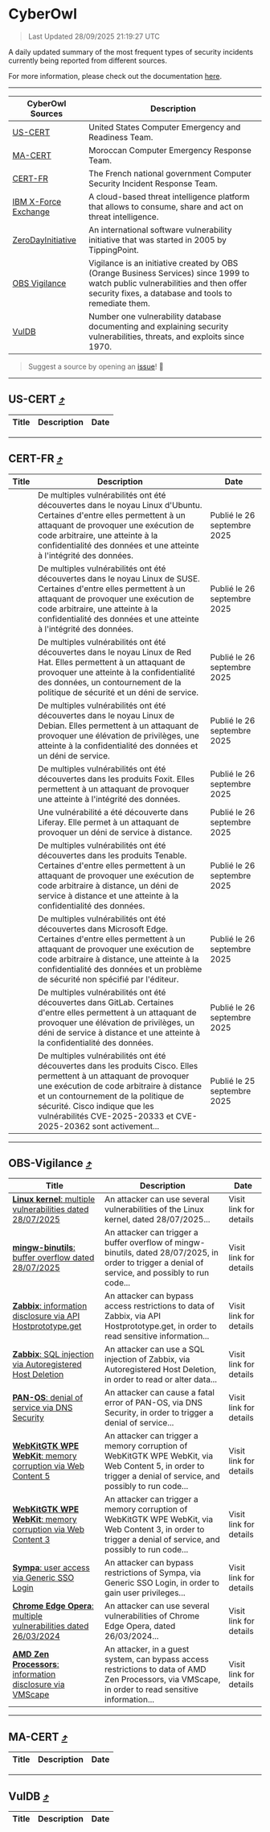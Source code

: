 
 <div id='top'></div>

# CyberOwl

 > Last Updated 28/09/2025 21:19:27 UTC
 
 A daily updated summary of the most frequent types of security incidents currently being reported from different sources.
 
 For more information, please check out the documentation [here](./docs/README.md).
 
 ---
 |CyberOwl Sources|Description|
 |---|---|
 |[US-CERT](#us-cert-arrow_heading_up)|United States Computer Emergency and Readiness Team.|
 |[MA-CERT](#ma-cert-arrow_heading_up)|Moroccan Computer Emergency Response Team.|
 |[CERT-FR](#cert-fr-arrow_heading_up)|The French national government Computer Security Incident Response Team.|
 |[IBM X-Force Exchange](#ibmcloud-arrow_heading_up)|A cloud-based threat intelligence platform that allows to consume, share and act on threat intelligence.|
 |[ZeroDayInitiative](#zerodayinitiative-arrow_heading_up)|An international software vulnerability initiative that was started in 2005 by TippingPoint.|
 |[OBS Vigilance](#obs-vigilance-arrow_heading_up)|Vigilance is an initiative created by OBS (Orange Business Services) since 1999 to watch public vulnerabilities and then offer security fixes, a database and tools to remediate them.|
 |[VulDB](#vuldb-arrow_heading_up)|Number one vulnerability database documenting and explaining security vulnerabilities, threats, and exploits since 1970.|
 
 > Suggest a source by opening an [issue](https://github.com/karimhabush/cyberowl/issues)! :raised_hands:
 ---

## US-CERT [:arrow_heading_up:](#cyberowl)

 |Title|Description|Date|
 |---|---|---|
 
 ---

## CERT-FR [:arrow_heading_up:](#cyberowl)

 |Title|Description|Date|
 |---|---|---|
 |[](https://www.cert.ssi.gouv.fr/avis/CERTFR-2025-AVI-0828/)|De multiples vulnérabilités ont été découvertes dans le noyau Linux d'Ubuntu. Certaines d'entre elles permettent à un attaquant de provoquer une exécution de code arbitraire, une atteinte à la confidentialité des données et une atteinte à l'intégrité des données.|Publié le 26 septembre 2025|
 |[](https://www.cert.ssi.gouv.fr/avis/CERTFR-2025-AVI-0827/)|De multiples vulnérabilités ont été découvertes dans le noyau Linux de SUSE. Certaines d'entre elles permettent à un attaquant de provoquer une exécution de code arbitraire, une atteinte à la confidentialité des données et une atteinte à l'intégrité des données.|Publié le 26 septembre 2025|
 |[](https://www.cert.ssi.gouv.fr/avis/CERTFR-2025-AVI-0826/)|De multiples vulnérabilités ont été découvertes dans le noyau Linux de Red Hat. Elles permettent à un attaquant de provoquer une atteinte à la confidentialité des données, un contournement de la politique de sécurité et un déni de service.|Publié le 26 septembre 2025|
 |[](https://www.cert.ssi.gouv.fr/avis/CERTFR-2025-AVI-0825/)|De multiples vulnérabilités ont été découvertes dans le noyau Linux de Debian. Elles permettent à un attaquant de provoquer une élévation de privilèges, une atteinte à la confidentialité des données et un déni de service.|Publié le 26 septembre 2025|
 |[](https://www.cert.ssi.gouv.fr/avis/CERTFR-2025-AVI-0824/)|De multiples vulnérabilités ont été découvertes dans les produits Foxit. Elles permettent à un attaquant de provoquer une atteinte à l'intégrité des données.|Publié le 26 septembre 2025|
 |[](https://www.cert.ssi.gouv.fr/avis/CERTFR-2025-AVI-0823/)|Une vulnérabilité a été découverte dans Liferay. Elle permet à un attaquant de provoquer un déni de service à distance.|Publié le 26 septembre 2025|
 |[](https://www.cert.ssi.gouv.fr/avis/CERTFR-2025-AVI-0822/)|De multiples vulnérabilités ont été découvertes dans les produits Tenable. Certaines d'entre elles permettent à un attaquant de provoquer une exécution de code arbitraire à distance, un déni de service à distance et une atteinte à la confidentialité des données.|Publié le 26 septembre 2025|
 |[](https://www.cert.ssi.gouv.fr/avis/CERTFR-2025-AVI-0821/)|De multiples vulnérabilités ont été découvertes dans Microsoft Edge. Certaines d'entre elles permettent à un attaquant de provoquer une exécution de code arbitraire à distance, une atteinte à la confidentialité des données et un problème de sécurité non spécifié par l'éditeur.|Publié le 26 septembre 2025|
 |[](https://www.cert.ssi.gouv.fr/avis/CERTFR-2025-AVI-0820/)|De multiples vulnérabilités ont été découvertes dans GitLab. Certaines d'entre elles permettent à un attaquant de provoquer une élévation de privilèges, un déni de service à distance et une atteinte à la confidentialité des données.|Publié le 26 septembre 2025|
 |[](https://www.cert.ssi.gouv.fr/avis/CERTFR-2025-AVI-0819/)|De multiples vulnérabilités ont été découvertes dans les produits Cisco. Elles permettent à un attaquant de provoquer une exécution de code arbitraire à distance et un contournement de la politique de sécurité. Cisco indique que les vulnérabilités CVE-2025-20333 et CVE-2025-20362 sont activement...|Publié le 25 septembre 2025|
 
 ---

## OBS-Vigilance [:arrow_heading_up:](#cyberowl)

 |Title|Description|Date|
 |---|---|---|
 |[<a href="https://vigilance.fr/vulnerability/Linux-kernel-multiple-vulnerabilities-dated-28-07-2025-47798" class="noirorange"><b>Linux kernel</b>: multiple vulnerabilities dated 28/07/2025</a>](https://vigilance.fr/vulnerability/Linux-kernel-multiple-vulnerabilities-dated-28-07-2025-47798)|An attacker can use several vulnerabilities of the Linux kernel, dated 28/07/2025...|Visit link for details|
 |[<a href="https://vigilance.fr/vulnerability/mingw-binutils-buffer-overflow-dated-28-07-2025-47796" class="noirorange"><b>mingw-binutils</b>: buffer overflow dated 28/07/2025</a>](https://vigilance.fr/vulnerability/mingw-binutils-buffer-overflow-dated-28-07-2025-47796)|An attacker can trigger a buffer overflow of mingw-binutils, dated 28/07/2025, in order to trigger a denial of service, and possibly to run code...|Visit link for details|
 |[<a href="https://vigilance.fr/vulnerability/Zabbix-information-disclosure-via-API-Hostprototype-get-48219" class="noirorange"><b>Zabbix</b>: information disclosure via API Hostprototype.get</a>](https://vigilance.fr/vulnerability/Zabbix-information-disclosure-via-API-Hostprototype-get-48219)|An attacker can bypass access restrictions to data of Zabbix, via API Hostprototype.get, in order to read sensitive information...|Visit link for details|
 |[<a href="https://vigilance.fr/vulnerability/Zabbix-SQL-injection-via-Autoregistered-Host-Deletion-48217" class="noirorange"><b>Zabbix</b>: SQL injection via Autoregistered Host Deletion</a>](https://vigilance.fr/vulnerability/Zabbix-SQL-injection-via-Autoregistered-Host-Deletion-48217)|An attacker can use a SQL injection of Zabbix, via Autoregistered Host Deletion, in order to read or alter data...|Visit link for details|
 |[<a href="https://vigilance.fr/vulnerability/PAN-OS-denial-of-service-via-DNS-Security-45985" class="noirorange"><b>PAN-OS</b>: denial of service via DNS Security</a>](https://vigilance.fr/vulnerability/PAN-OS-denial-of-service-via-DNS-Security-45985)|An attacker can cause a fatal error of PAN-OS, via DNS Security, in order to trigger a denial of service...|Visit link for details|
 |[<a href="https://vigilance.fr/vulnerability/WebKitGTK-WPE-WebKit-memory-corruption-via-Web-Content-5-45980" class="noirorange"><b>WebKitGTK  WPE WebKit</b>: memory corruption via Web Content 5</a>](https://vigilance.fr/vulnerability/WebKitGTK-WPE-WebKit-memory-corruption-via-Web-Content-5-45980)|An attacker can trigger a memory corruption of WebKitGTK  WPE WebKit, via Web Content 5, in order to trigger a denial of service, and possibly to run code...|Visit link for details|
 |[<a href="https://vigilance.fr/vulnerability/WebKitGTK-WPE-WebKit-memory-corruption-via-Web-Content-3-45978" class="noirorange"><b>WebKitGTK  WPE WebKit</b>: memory corruption via Web Content 3</a>](https://vigilance.fr/vulnerability/WebKitGTK-WPE-WebKit-memory-corruption-via-Web-Content-3-45978)|An attacker can trigger a memory corruption of WebKitGTK  WPE WebKit, via Web Content 3, in order to trigger a denial of service, and possibly to run code...|Visit link for details|
 |[<a href="https://vigilance.fr/vulnerability/Sympa-user-access-via-Generic-SSO-Login-45973" class="noirorange"><b>Sympa</b>: user access via Generic SSO Login</a>](https://vigilance.fr/vulnerability/Sympa-user-access-via-Generic-SSO-Login-45973)|An attacker can bypass restrictions of Sympa, via Generic SSO Login, in order to gain user privileges...|Visit link for details|
 |[<a href="https://vigilance.fr/vulnerability/Chrome-Edge-Opera-multiple-vulnerabilities-dated-26-03-2024-43871" class="noirorange"><b>Chrome  Edge  Opera</b>: multiple vulnerabilities dated 26/03/2024</a>](https://vigilance.fr/vulnerability/Chrome-Edge-Opera-multiple-vulnerabilities-dated-26-03-2024-43871)|An attacker can use several vulnerabilities of Chrome  Edge  Opera, dated 26/03/2024...|Visit link for details|
 |[<a href="https://vigilance.fr/vulnerability/AMD-Zen-Processors-information-disclosure-via-VMScape-48209" class="noirorange"><b>AMD Zen Processors</b>: information disclosure via VMScape</a>](https://vigilance.fr/vulnerability/AMD-Zen-Processors-information-disclosure-via-VMScape-48209)|An attacker, in a guest system, can bypass access restrictions to data of AMD Zen Processors, via VMScape, in order to read sensitive information...|Visit link for details|
 
 ---

## MA-CERT [:arrow_heading_up:](#cyberowl)

 |Title|Description|Date|
 |---|---|---|
 
 ---

## VulDB [:arrow_heading_up:](#cyberowl)

 |Title|Description|Date|
 |---|---|---|
 